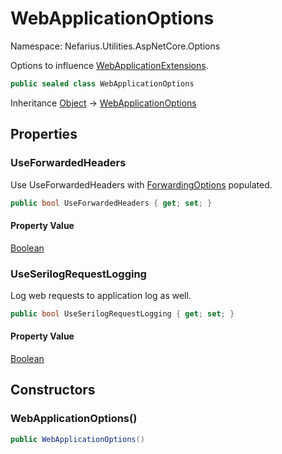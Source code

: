 # WebApplicationOptions

Namespace: Nefarius.Utilities.AspNetCore.Options

Options to influence [WebApplicationExtensions](./nefarius.utilities.aspnetcore.webapplicationextensions.md).

```csharp
public sealed class WebApplicationOptions
```

Inheritance [Object](https://docs.microsoft.com/en-us/dotnet/api/system.object) → [WebApplicationOptions](./nefarius.utilities.aspnetcore.options.webapplicationoptions.md)

## Properties

### <a id="properties-useforwardedheaders"/>**UseForwardedHeaders**

Use UseForwardedHeaders with [ForwardingOptions](./nefarius.utilities.aspnetcore.options.forwardingoptions.md) populated.

```csharp
public bool UseForwardedHeaders { get; set; }
```

#### Property Value

[Boolean](https://docs.microsoft.com/en-us/dotnet/api/system.boolean)<br>

### <a id="properties-useserilogrequestlogging"/>**UseSerilogRequestLogging**

Log web requests to application log as well.

```csharp
public bool UseSerilogRequestLogging { get; set; }
```

#### Property Value

[Boolean](https://docs.microsoft.com/en-us/dotnet/api/system.boolean)<br>

## Constructors

### <a id="constructors-.ctor"/>**WebApplicationOptions()**

```csharp
public WebApplicationOptions()
```
